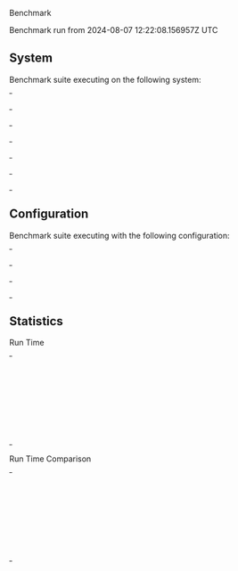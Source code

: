 Benchmark

Benchmark run from 2024-08-07 12:22:08.156957Z UTC

## System

Benchmark suite executing on the following system:

<table style="width: 1%">
  <tr>
    <th style="width: 1%; white-space: nowrap">Operating System</th>
    <td>macOS</td>
  </tr><tr>
    <th style="white-space: nowrap">CPU Information</th>
    <td style="white-space: nowrap">Apple M2</td>
  </tr><tr>
    <th style="white-space: nowrap">Number of Available Cores</th>
    <td style="white-space: nowrap">8</td>
  </tr><tr>
    <th style="white-space: nowrap">Available Memory</th>
    <td style="white-space: nowrap">16 GB</td>
  </tr><tr>
    <th style="white-space: nowrap">Elixir Version</th>
    <td style="white-space: nowrap">1.16.3</td>
  </tr><tr>
    <th style="white-space: nowrap">Erlang Version</th>
    <td style="white-space: nowrap">26.2.5</td>
  </tr>
</table>

## Configuration

Benchmark suite executing with the following configuration:

<table style="width: 1%">
  <tr>
    <th style="width: 1%">:time</th>
    <td style="white-space: nowrap">5 s</td>
  </tr><tr>
    <th>:parallel</th>
    <td style="white-space: nowrap">1</td>
  </tr><tr>
    <th>:warmup</th>
    <td style="white-space: nowrap">2 s</td>
  </tr>
</table>

## Statistics



Run Time

<table style="width: 1%">
  <tr>
    <th>Name</th>
    <th style="text-align: right">IPS</th>
    <th style="text-align: right">Average</th>
    <th style="text-align: right">Devitation</th>
    <th style="text-align: right">Median</th>
    <th style="text-align: right">99th&nbsp;%</th>
  </tr>

  <tr>
    <td style="white-space: nowrap">small</td>
    <td style="white-space: nowrap; text-align: right">33998.37</td>
    <td style="white-space: nowrap; text-align: right">0.0294 ms</td>
    <td style="white-space: nowrap; text-align: right">&plusmn;83.41%</td>
    <td style="white-space: nowrap; text-align: right">0.0286 ms</td>
    <td style="white-space: nowrap; text-align: right">0.0398 ms</td>
  </tr>

  <tr>
    <td style="white-space: nowrap">medium</td>
    <td style="white-space: nowrap; text-align: right">2332.84</td>
    <td style="white-space: nowrap; text-align: right">0.43 ms</td>
    <td style="white-space: nowrap; text-align: right">&plusmn;52.95%</td>
    <td style="white-space: nowrap; text-align: right">0.41 ms</td>
    <td style="white-space: nowrap; text-align: right">0.60 ms</td>
  </tr>

  <tr>
    <td style="white-space: nowrap">large</td>
    <td style="white-space: nowrap; text-align: right">186.01</td>
    <td style="white-space: nowrap; text-align: right">5.38 ms</td>
    <td style="white-space: nowrap; text-align: right">&plusmn;15.53%</td>
    <td style="white-space: nowrap; text-align: right">5.19 ms</td>
    <td style="white-space: nowrap; text-align: right">8.67 ms</td>
  </tr>

  <tr>
    <td style="white-space: nowrap">huge</td>
    <td style="white-space: nowrap; text-align: right">14.06</td>
    <td style="white-space: nowrap; text-align: right">71.12 ms</td>
    <td style="white-space: nowrap; text-align: right">&plusmn;17.13%</td>
    <td style="white-space: nowrap; text-align: right">74.27 ms</td>
    <td style="white-space: nowrap; text-align: right">122.15 ms</td>
  </tr>

  <tr>
    <td style="white-space: nowrap">mega</td>
    <td style="white-space: nowrap; text-align: right">1.19</td>
    <td style="white-space: nowrap; text-align: right">837.63 ms</td>
    <td style="white-space: nowrap; text-align: right">&plusmn;7.06%</td>
    <td style="white-space: nowrap; text-align: right">810.75 ms</td>
    <td style="white-space: nowrap; text-align: right">932.07 ms</td>
  </tr>

</table>


Run Time Comparison

<table style="width: 1%">
  <tr>
    <th>Name</th>
    <th style="text-align: right">IPS</th>
    <th style="text-align: right">Slower</th>
  <tr>
    <td style="white-space: nowrap">small</td>
    <td style="white-space: nowrap;text-align: right">33998.37</td>
    <td>&nbsp;</td>
  </tr>

  <tr>
    <td style="white-space: nowrap">medium</td>
    <td style="white-space: nowrap; text-align: right">2332.84</td>
    <td style="white-space: nowrap; text-align: right">14.57x</td>
  </tr>

  <tr>
    <td style="white-space: nowrap">large</td>
    <td style="white-space: nowrap; text-align: right">186.01</td>
    <td style="white-space: nowrap; text-align: right">182.78x</td>
  </tr>

  <tr>
    <td style="white-space: nowrap">huge</td>
    <td style="white-space: nowrap; text-align: right">14.06</td>
    <td style="white-space: nowrap; text-align: right">2417.91x</td>
  </tr>

  <tr>
    <td style="white-space: nowrap">mega</td>
    <td style="white-space: nowrap; text-align: right">1.19</td>
    <td style="white-space: nowrap; text-align: right">28477.99x</td>
  </tr>

</table>